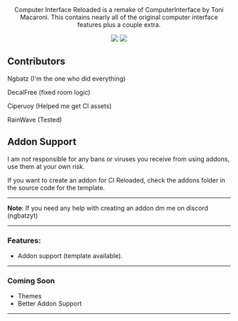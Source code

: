 <p align="center">
  <br></br>
  Computer Interface Reloaded is a remake of ComputerInterface by Toni Macaroni. 
	This contains nearly all of the original computer interface features plus a couple extra.
</p>
<p align="center">
	<a href="https://github.com/NgbatzYT/ComputerInterfaceReloaded/releases"><img src="https://img.shields.io/github/downloads/NgbatzYT/ComputerInterfaceReloaded/total.svg?style=for-the-badge"></a>
	<a href="https://discord.gg/qnGWsUhBW2"><img src="https://img.shields.io/badge/discord-%20Chat-blueviolet?style=for-the-badge"></a>
</p>

## Contributors
Ngbatz (I'm the one who did everything)

DecalFree (fixed room logic)

Ciperuoy (Helped me get CI assets)

RainWave (Tested)

## Addon Support

I am not responsible for any bans or viruses you receive from using addons, use them at your own risk. 

If you want to create an addon for CI Reloaded, check the addons folder in the source code for the template. 

---

**Note**: If you need any help with creating an addon dm me on discord (ngbatzyt)

---

### Features:
- Addon support (template available).

---

### Coming Soon
- Themes
- Better Addon Support
---
